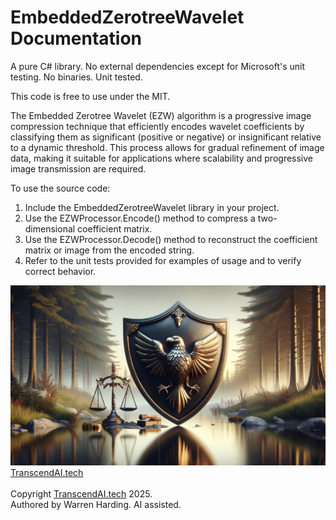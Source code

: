 # EmbeddedZerotreeWavelet Documentation

A pure C# library. No external dependencies except for Microsoft's unit testing. No binaries. Unit tested.

This code is free to use under the MIT.

The Embedded Zerotree Wavelet (EZW) algorithm is a progressive image compression technique that efficiently encodes wavelet coefficients by classifying them as significant (positive or negative) or insignificant relative to a dynamic threshold. This process allows for gradual refinement of image data, making it suitable for applications where scalability and progressive image transmission are required.

To use the source code:
1. Include the EmbeddedZerotreeWavelet library in your project.
2. Use the EZWProcessor.Encode() method to compress a two-dimensional coefficient matrix.
3. Use the EZWProcessor.Decode() method to reconstruct the coefficient matrix or image from the encoded string.
4. Refer to the unit tests provided for examples of usage and to verify correct behavior.

![AI Image](aiimage.jpg)
[TranscendAI.tech](https://TranscendAI.tech)<br>
<br>
Copyright [TranscendAI.tech](https://TranscendAI.tech) 2025.</br>
Authored by Warren Harding. AI assisted.</br>